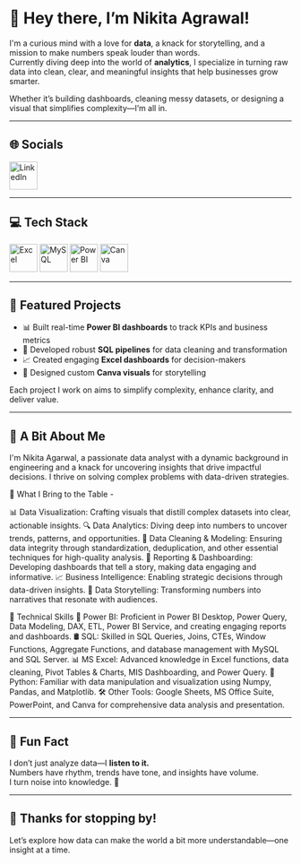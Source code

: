 # 👋 Hey there, I’m Nikita Agrawal!

I'm a curious mind with a love for **data**, a knack for storytelling, and a mission to make numbers speak louder than words.  
Currently diving deep into the world of **analytics**, I specialize in turning raw data into clean, clear, and meaningful insights that help businesses grow smarter.

Whether it’s building dashboards, cleaning messy datasets, or designing a visual that simplifies complexity—I’m all in.

---

## 🌐 Socials

<p align="left">
  <a href="https://www.linkedin.com/in/nikkiagrawal/" target="_blank">
    <img src="https://img.icons8.com/color/96/000000/linkedin.png" alt="LinkedIn" height="50"/>
  </a>
</p>

---

## 💻 Tech Stack

<p align="left">
  <img src="https://img.icons8.com/color/96/000000/microsoft-excel-2019--v1.png" alt="Excel" height="50"/>
  <img src="https://img.icons8.com/color/96/000000/mysql-logo.png" alt="MySQL" height="50"/>
  <img src="https://img.icons8.com/color/96/000000/power-bi.png" alt="Power BI" height="50"/>
  <img src="https://img.icons8.com/color/96/000000/canva.png" alt="Canva" height="50"/>
</p>

---

## 🌟 Featured Projects

- 📊 Built real-time **Power BI dashboards** to track KPIs and business metrics  
- 🧽 Developed robust **SQL pipelines** for data cleaning and transformation  
- 📈 Created engaging **Excel dashboards** for decision-makers  
- 🎨 Designed custom **Canva visuals** for storytelling  

Each project I work on aims to simplify complexity, enhance clarity, and deliver value.

---

## 💬 A Bit About Me

I'm Nikita Agarwal, a passionate data analyst with a dynamic background in engineering and a knack for uncovering insights that drive impactful decisions. I thrive on solving complex problems with data-driven strategies.

🌟 What I Bring to the Table -

📊 Data Visualization: Crafting visuals that distill complex datasets into clear, actionable insights.
🔍 Data Analytics: Diving deep into numbers to uncover trends, patterns, and opportunities.
🧼 Data Cleaning & Modeling: Ensuring data integrity through standardization, deduplication, and other essential techniques for high-quality analysis.
📝 Reporting & Dashboarding: Developing dashboards that tell a story, making data engaging and informative.
📈 Business Intelligence: Enabling strategic decisions through data-driven insights.
📖 Data Storytelling: Transforming numbers into narratives that resonate with audiences.

📍 Technical Skills
📐 Power BI: Proficient in Power BI Desktop, Power Query, Data Modeling, DAX, ETL, Power BI Service, and creating engaging reports and dashboards.
🛢️ SQL: Skilled in SQL Queries, Joins, CTEs, Window Functions, Aggregate Functions, and database management with MySQL and SQL Server.
📊 MS Excel: Advanced knowledge in Excel functions, data cleaning, Pivot Tables & Charts, MIS Dashboarding, and Power Query.
🐍 Python: Familiar with data manipulation and visualization using Numpy, Pandas, and Matplotlib.
🛠️ Other Tools: Google Sheets, MS Office Suite, PowerPoint, and Canva for comprehensive data analysis and presentation.

---

## 🎉 Fun Fact

I don’t just analyze data—I **listen to it.**  
Numbers have rhythm, trends have tone, and insights have volume.  
I turn noise into knowledge. 🎯

---

## 👀 Thanks for stopping by!

Let’s explore how data can make the world a bit more understandable—one insight at a time.
